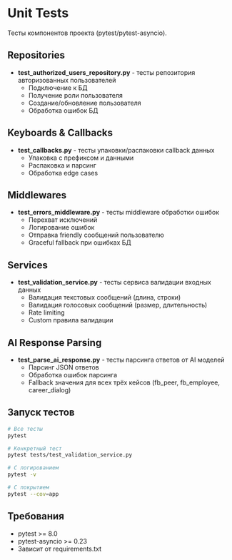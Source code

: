 # Unit Tests

Тесты компонентов проекта (pytest/pytest-asyncio).

## Repositories

- **test_authorized_users_repository.py** - тесты репозитория авторизованных пользователей
  - Подключение к БД
  - Получение роли пользователя
  - Создание/обновление пользователя
  - Обработка ошибок БД

## Keyboards & Callbacks

- **test_callbacks.py** - тесты упаковки/распаковки callback данных
  - Упаковка с префиксом и данными
  - Распаковка и парсинг
  - Обработка edge cases

## Middlewares

- **test_errors_middleware.py** - тесты middleware обработки ошибок
  - Перехват исключений
  - Логирование ошибок
  - Отправка friendly сообщений пользователю
  - Graceful fallback при ошибках БД

## Services

- **test_validation_service.py** - тесты сервиса валидации входных данных
  - Валидация текстовых сообщений (длина, строки)
  - Валидация голосовых сообщений (размер, длительность)
  - Rate limiting
  - Custom правила валидации

## AI Response Parsing

- **test_parse_ai_response.py** - тесты парсинга ответов от AI моделей
  - Парсинг JSON ответов
  - Обработка ошибок парсинга
  - Fallback значения для всех трёх кейсов (fb_peer, fb_employee, career_dialog)

## Запуск тестов

```bash
# Все тесты
pytest

# Конкретный тест
pytest tests/test_validation_service.py

# С логированием
pytest -v

# С покрытием
pytest --cov=app
```

## Требования

- pytest >= 8.0
- pytest-asyncio >= 0.23
- Зависит от requirements.txt
